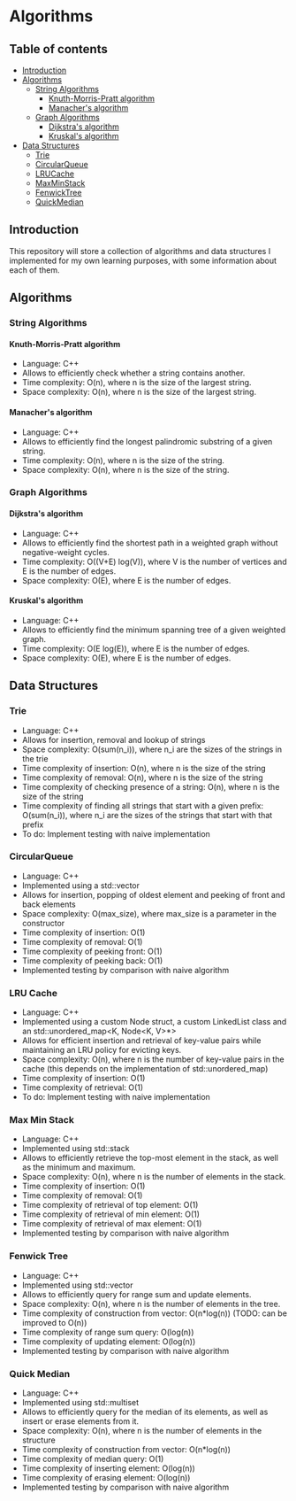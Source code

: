 # Algorithms

## Table of contents
  * [Introduction <a name="user-content-intro"></a>](#introduction-)
  * [Algorithms <a name="user-content-algos"></a>](#algorithms-)
     * [String Algorithms <a name="user-content-stringalgos"></a>](#string-algorithms-)
        * [Knuth-Morris-Pratt algorithm <a name="user-content-kmp"></a>](#knuth-morris-pratt-algorithm-)
        * [Manacher's algorithm <a name="user-content-manacher"></a>](#manachers-algorithm-)
     * [Graph Algorithms <a name="user-content-graphalgos"></a>](#graph-algorithms-)
        * [Dijkstra's algorithm <a name="user-content-dijkstra"></a>](#dijkstras-algorithm-)
        * [Kruskal's algorithm <a name="user-content-kruskal"></a>](#kruskals-algorithm-)
  * [Data Structures <a name="user-content-ds"></a>](#data-structures-)
     * [Trie <a name="user-content-trie"></a>](#trie-)
     * [CircularQueue <a name="user-content-circularqueue"></a>](#circularqueue-)
     * [LRUCache <a name="user-content-lrucache"></a>](#lrucache-)
     * [MaxMinStack <a name="user-content-maxminstack"></a>](#maxminstack-)
     * [FenwickTree <a name="user-content-fenwicktree"></a>](#fenwicktree-)
     * [QuickMedian <a name="user-content-quickmedian"></a>](#quickmedian-)

## Introduction <a name="intro"></a>
This repository will store a collection of algorithms and data structures I implemented for my own learning purposes, with some information about each of them.

## Algorithms <a name="algos"></a>

### String Algorithms <a name="stringalgos"></a>

#### Knuth-Morris-Pratt algorithm <a name="kmp"></a>
* Language: C++
* Allows to efficiently check whether a string contains another.
* Time complexity: O(n), where n is the size of the largest string.
* Space complexity: O(n), where n is the size of the largest string.

#### Manacher's algorithm <a name="manacher"></a>
* Language: C++
* Allows to efficiently find the longest palindromic substring of a given string.
* Time complexity: O(n), where n is the size of the string.
* Space complexity: O(n), where n is the size of the string.

### Graph Algorithms <a name="graphalgos"></a>

#### Dijkstra's algorithm <a name="dijkstra"></a>
* Language: C++
* Allows to efficiently find the shortest path in a weighted graph without negative-weight cycles.
* Time complexity: O((V+E) log(V)), where V is the number of vertices and E is the number of edges.
* Space complexity: O(E), where E is the number of edges.

#### Kruskal's algorithm <a name="kruskal"></a>
* Language: C++
* Allows to efficiently find the minimum spanning tree of a given weighted graph.
* Time complexity: O(E log(E)), where E is the number of edges. 
* Space complexity: O(E), where E is the number of edges.

## Data Structures <a name="ds"></a>

### Trie <a name="trie"></a>
* Language: C++
* Allows for insertion, removal and lookup of strings
* Space complexity: O(sum(n_i)), where n_i are the sizes of the strings in the trie
* Time complexity of insertion: O(n), where n is the size of the string
* Time complexity of removal: O(n), where n is the size of the string
* Time complexity of checking presence of a string: O(n), where n is the size of the string
* Time complexity of finding all strings that start with a given prefix: O(sum(n_i)), where n_i are the sizes of the strings that start with that prefix
* To do: Implement testing with naive implementation

### CircularQueue <a name="circularqueue"></a>
* Language: C++
* Implemented using a std::vector<T>
* Allows for insertion, popping of oldest element and peeking of front and back elements
* Space complexity: O(max_size), where max_size is a parameter in the constructor
* Time complexity of insertion: O(1)
* Time complexity of removal: O(1)
* Time complexity of peeking front: O(1)
* Time complexity of peeking back: O(1)
* Implemented testing by comparison with naive algorithm

### LRU Cache <a name="lrucache"></a>
* Language: C++
* Implemented using a custom Node struct, a custom LinkedList class and an std::unordered_map<K, Node<K, V>*>
* Allows for efficient insertion and retrieval of key-value pairs while maintaining an LRU policy for evicting keys.
* Space complexity: O(n), where n is the number of key-value pairs in the cache (this depends on the implementation of std::unordered_map)
* Time complexity of insertion: O(1)
* Time complexity of retrieval: O(1)
* To do: Implement testing with naive implementation

### Max Min Stack <a name="maxminstack"></a>
* Language: C++
* Implemented using std::stack<T>
* Allows to efficiently retrieve the top-most element in the stack, as well as the minimum and maximum.
* Space complexity: O(n), where n is the number of elements in the stack.
* Time complexity of insertion: O(1)
* Time complexity of removal: O(1)
* Time complexity of retrieval of top element: O(1)
* Time complexity of retrieval of min element: O(1)
* Time complexity of retrieval of max element: O(1)
* Implemented testing by comparison with naive algorithm

### Fenwick Tree <a name="fenwicktree"></a>
* Language: C++
* Implemented using std::vector<int>
* Allows to efficiently query for range sum and update elements.
* Space complexity: O(n), where n is the number of elements in the tree.
* Time complexity of construction from vector: O(n*log(n)) (TODO: can be improved to O(n))
* Time complexity of range sum query: O(log(n)) 
* Time complexity of updating element: O(log(n))
* Implemented testing by comparison with naive algorithm

### Quick Median <a name="quickmedian"></a>
* Language: C++
* Implemented using std::multiset<T>
* Allows to efficiently query for the median of its elements, as well as insert or erase elements from it. 
* Space complexity: O(n), where n is the number of elements in the structure
* Time complexity of construction from vector: O(n*log(n))
* Time complexity of median query: O(1)
* Time complexity of inserting element: O(log(n))
* Time complexity of erasing element: O(log(n))
* Implemented testing by comparison with naive algorithm
